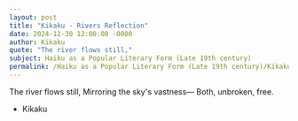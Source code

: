 ```yaml
---
layout: post
title: "Kikaku - Rivers Reflection"
date: 2024-12-30 12:00:00 -0000
author: Kikaku
quote: "The river flows still,"
subject: Haiku as a Popular Literary Form (Late 19th century)
permalink: /Haiku as a Popular Literary Form (Late 19th century)/Kikaku/Kikaku - Rivers Reflection
---
```


The river flows still,
Mirroring the sky's vastness—
Both, unbroken, free.

- Kikaku
